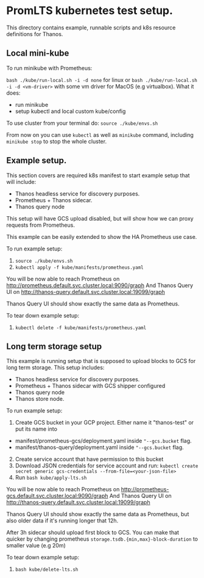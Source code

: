 # PromLTS kubernetes test setup.

This directory contains example, runnable scripts and k8s resource definitions for Thanos.

## Local mini-kube

To run minikube with Prometheus:

`bash ./kube/run-local.sh -i -d none` for linux or `bash ./kube/run-local.sh -i -d <vm-driver>` with some vm driver for MacOS (e.g virtualbox). 
What it does:
  - run minikube
  - setup kubectl and local custom kube/config

To use cluster from your terminal do:
`source ./kube/envs.sh`

From now on you can use `kubectl` as well as `minikube` command, including `minikube stop` to stop the whole cluster.

## Example setup.

This section covers are required k8s manifest to start example setup that will include:
- Thanos headless service for discovery purposes.
- Prometheus + Thanos sidecar.
- Thanos query node

This setup will have GCS upload disabled, but will show how we can proxy requests from Prometheus.

This example can be easily extended to show the HA Prometheus use case.

To run example setup:
1. `source ./kube/envs.sh`
2. `kubectl apply -f kube/manifests/prometheus.yaml`
<TBD>

You will be now able to reach Prometheus on http://prometheus.default.svc.cluster.local:9090/graph
And Thanos Query UI on http://thanos-query.default.svc.cluster.local:19099/graph

Thanos Query UI should show exactly the same data as Prometheus.

To tear down example setup:
1. `kubectl delete -f kube/manifests/prometheus.yaml`

## Long term storage setup

This example is running setup that is supposed to upload blocks to GCS for long term storage. This setup includes:
- Thanos headless service for discovery purposes.
- Prometheus + Thanos sidecar with GCS shipper configured
- Thanos query node
- Thanos store node.

To run example setup:
1. Create GCS bucket in your GCP project. Either name it "thanos-test" or put its name into
  * manifest/prometheus-gcs/deployment.yaml inside `"--gcs.bucket` flag.
  * manifest/thanos-query/deployment.yaml inside `"--gcs.bucket` flag.
2. Create service account that have permission to this bucket
3. Download JSON credentials for service account and run: `kubectl create secret generic gcs-credentials --from-file=<your-json-file>`
4. Run `bash kube/apply-lts.sh`

You will be now able to reach Prometheus on http://prometheus-gcs.default.svc.cluster.local:9090/graph
And Thanos Query UI on http://thanos-query.default.svc.cluster.local:19099/graph

Thanos Query UI should show exactly the same data as Prometheus, but also older data if it's running longer that 12h.

After 3h sidecar should upload first block to GCS. You can make that quicker by changing prometheus `storage.tsdb.{min,max}-block-duration` to smaller value (e.g 20m)

To tear down example setup:
1. `bash kube/delete-lts.sh`